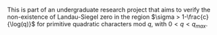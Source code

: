 This is part of an undergraduate research project that 
aims to verify the non-existence of Landau-Siegel zero 
in the region $\sigma > 1-\frac{c}{\log(q)}$ for primitive 
quadratic characters mod $q$, with $0<q<q_{max}$.